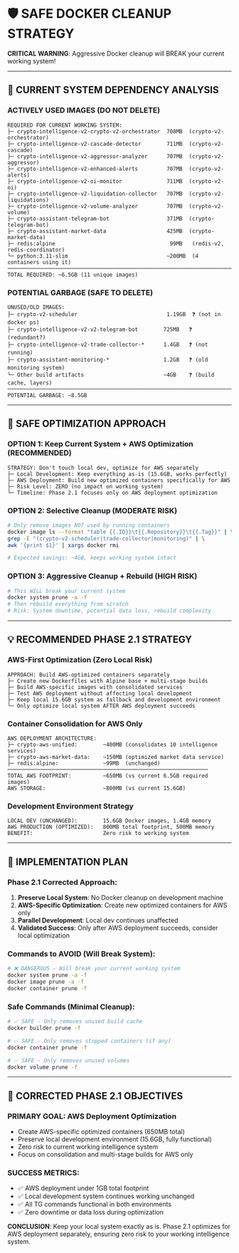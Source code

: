 # 🛡️ SAFE DOCKER CLEANUP STRATEGY

**CRITICAL WARNING**: Aggressive Docker cleanup will BREAK your current working system!

---

## 🚨 **CURRENT SYSTEM DEPENDENCY ANALYSIS**

### **ACTIVELY USED IMAGES (DO NOT DELETE)**
```
REQUIRED FOR CURRENT WORKING SYSTEM:
├─ crypto-intelligence-v2-crypto-v2-orchestrator  708MB  (crypto-v2-orchestrator)
├─ crypto-intelligence-v2-cascade-detector        711MB  (crypto-v2-cascade)
├─ crypto-intelligence-v2-aggressor-analyzer      707MB  (crypto-v2-aggressor)
├─ crypto-intelligence-v2-enhanced-alerts         707MB  (crypto-v2-alerts)
├─ crypto-intelligence-v2-oi-monitor              711MB  (crypto-v2-oi)
├─ crypto-intelligence-v2-liquidation-collector   707MB  (crypto-v2-liquidations)
├─ crypto-intelligence-v2-volume-analyzer         707MB  (crypto-v2-volume)
├─ crypto-assistant-telegram-bot                  371MB  (crypto-telegram-bot)
├─ crypto-assistant-market-data                   425MB  (crypto-market-data)
├─ redis:alpine                                    99MB   (redis-v2, redis-coordinator)
└─ python:3.11-slim                               ~200MB  (4 containers using it)
───────────────────────────────────────────────────────────────────────
TOTAL REQUIRED: ~6.5GB (11 unique images)
```

### **POTENTIAL GARBAGE (SAFE TO DELETE)**
```
UNUSED/OLD IMAGES:
├─ crypto-v2-scheduler                            1.19GB  ❓ (not in docker ps)
├─ crypto-intelligence-v2-v2-telegram-bot        725MB   ❓ (redundant?)
├─ crypto-intelligence-v2-trade-collector-*      1.4GB   ❓ (not running)
├─ crypto-assistant-monitoring-*                 1.2GB   ❓ (old monitoring system)
└─ Other build artifacts                         ~4GB    ❓ (build cache, layers)
───────────────────────────────────────────────────────────────────────
POTENTIAL GARBAGE: ~8.5GB
```

---

## 🎯 **SAFE OPTIMIZATION APPROACH**

### **OPTION 1: Keep Current System + AWS Optimization (RECOMMENDED)**
```
STRATEGY: Don't touch local dev, optimize for AWS separately
├─ Local Development: Keep everything as-is (15.6GB, works perfectly)
├─ AWS Deployment: Build new optimized containers specifically for AWS
├─ Risk Level: ZERO (no impact on working system)
└─ Timeline: Phase 2.1 focuses only on AWS deployment optimization
```

### **OPTION 2: Selective Cleanup (MODERATE RISK)**
```bash
# Only remove images NOT used by running containers
docker image ls --format "table {{.ID}}\t{{.Repository}}\t{{.Tag}}" | \
grep -E "(crypto-v2-scheduler|trade-collector|monitoring)" | \
awk '{print $1}' | xargs docker rmi

# Expected savings: ~4GB, keeps working system intact
```

### **OPTION 3: Aggressive Cleanup + Rebuild (HIGH RISK)**
```bash
# This WILL break your current system
docker system prune -a -f
# Then rebuild everything from scratch
# Risk: System downtime, potential data loss, rebuild complexity
```

---

## 💡 **RECOMMENDED PHASE 2.1 STRATEGY**

### **AWS-First Optimization (Zero Local Risk)**
```
APPROACH: Build AWS-optimized containers separately
├─ Create new Dockerfiles with Alpine base + multi-stage builds
├─ Build AWS-specific images with consolidated services
├─ Test AWS deployment without affecting local development
├─ Keep local 15.6GB system as fallback and development environment
└─ Only optimize local system AFTER AWS deployment succeeds
```

### **Container Consolidation for AWS Only**
```
AWS DEPLOYMENT ARCHITECTURE:
├─ crypto-aws-unified:        ~400MB (consolidates 10 intelligence services)
├─ crypto-aws-market-data:    ~150MB (optimized market data service)
├─ redis:alpine:              ~99MB  (unchanged)
───────────────────────────────────────────────────────────────
TOTAL AWS FOOTPRINT:          ~650MB (vs current 6.5GB required images)
AWS STORAGE:                  ~800MB (vs current 15.6GB)
```

### **Development Environment Strategy**
```
LOCAL DEV (UNCHANGED):        15.6GB Docker images, 1.4GB memory
AWS PRODUCTION (OPTIMIZED):   800MB total footprint, 500MB memory
BENEFIT:                      Zero risk to working system
```

---

## 🚀 **IMPLEMENTATION PLAN**

### **Phase 2.1 Corrected Approach:**
1. **Preserve Local System**: No Docker cleanup on development machine
2. **AWS-Specific Optimization**: Create new optimized containers for AWS only
3. **Parallel Development**: Local dev continues unaffected
4. **Validated Success**: Only after AWS deployment succeeds, consider local optimization

### **Commands to AVOID (Will Break System):**
```bash
# ❌ DANGEROUS - Will break your current working system
docker system prune -a -f
docker image prune -a -f
docker container prune -f
```

### **Safe Commands (Minimal Cleanup):**
```bash
# ✅ SAFE - Only removes unused build cache
docker builder prune -f

# ✅ SAFE - Only removes stopped containers (if any)
docker container prune -f

# ✅ SAFE - Only removes unused volumes
docker volume prune -f
```

---

## 🎯 **CORRECTED PHASE 2.1 OBJECTIVES**

### **PRIMARY GOAL**: AWS Deployment Optimization
- Create AWS-specific optimized containers (650MB total)
- Preserve local development environment (15.6GB, fully functional)
- Zero risk to current working intelligence system
- Focus on consolidation and multi-stage builds for AWS only

### **SUCCESS METRICS**:
- ✅ AWS deployment under 1GB total footprint
- ✅ Local development system continues working unchanged  
- ✅ All TG commands functional in both environments
- ✅ Zero downtime or data loss during optimization

**CONCLUSION**: Keep your local system exactly as is. Phase 2.1 optimizes for AWS deployment separately, ensuring zero risk to your working intelligence system.